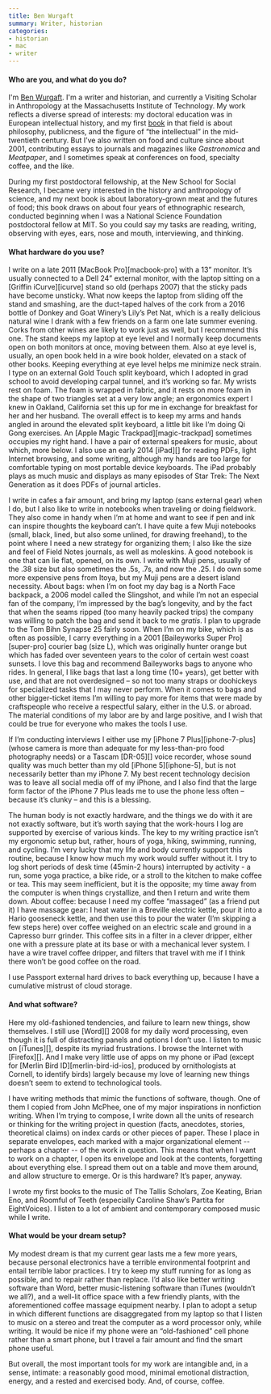 ```yaml
---
title: Ben Wurgaft
summary: Writer, historian
categories:
- historian
- mac
- writer
---
```


#### Who are you, and what do you do?

I'm [Ben Wurgaft](https://twitter.com/benwurgaft "Ben's Twitter account."). I'm a writer and historian, and currently a Visiting Scholar in Anthropology at the Massachusetts Institute of Technology. My work reflects a diverse spread of interests: my doctoral education was in European intellectual history, and my first [book](http://www.upenn.edu/pennpress/book/15457.html "Ben's book about public intellectuals.") in that field is about philosophy, publicness, and the figure of “the intellectual” in the mid-twentieth century. But I’ve also written on food and culture since about 2001, contributing essays to journals and magazines like _Gastronomica_ and _Meatpaper_, and I sometimes speak at conferences on food, specialty coffee, and the like.

During my first postdoctoral fellowship, at the New School for Social Research, I became very interested in the history and anthropology of science, and my next book is about laboratory-grown meat and the futures of food; this book draws on about four years of ethnographic research, conducted beginning when I was a National Science Foundation postdoctoral fellow at MIT. So you could say my tasks are reading, writing, observing with eyes, ears, nose and mouth, interviewing, and thinking.

#### What hardware do you use?

I write on a late 2011 [MacBook Pro][macbook-pro] with a 13” monitor. It’s usually connected to a Dell 24” external monitor, with the laptop sitting on a [Griffin iCurve][icurve] stand so old (perhaps 2007) that the sticky pads have become unsticky. What now keeps the laptop from sliding off the stand and smashing, are the duct-taped halves of the cork from a 2016 bottle of Donkey and Goat Winery’s Lily’s Pet Nat, which is a really delicious natural wine I drank with a few friends on a farm one late summer evening. Corks from other wines are likely to work just as well, but I recommend this one. The stand keeps my laptop at eye level and I normally keep documents open on both monitors at once, moving between them. Also at eye level is, usually, an open book held in a wire book holder, elevated on a stack of other books. Keeping everything at eye level helps me minimize neck strain. I type on an external Gold Touch split keyboard, which I adopted in grad school to avoid developing carpal tunnel, and it’s working so far. My wrists rest on foam. The foam is wrapped in fabric, and it rests on more foam in the shape of two triangles set at a very low angle; an ergonomics expert I knew in Oakland, California set this up for me in exchange for breakfast for her and her husband. The overall effect is to keep my arms and hands angled in around the elevated split keyboard, a little bit like I’m doing Qi Gong exercises. An [Apple Magic Trackpad][magic-trackpad] sometimes occupies my right hand. I have a pair of external speakers for music, about which, more below. I also use an early 2014 [iPad][] for reading PDFs, light Internet browsing, and some writing, although my hands are too large for comfortable typing on most portable device keyboards. The iPad probably plays as much music and displays as many episodes of Star Trek: The Next Generation as it does PDFs of journal articles.
 
I write in cafes a fair amount, and bring my laptop (sans external gear) when I do, but I also like to write in notebooks when traveling or doing fieldwork. They also come in handy when I’m at home and want to see if pen and ink can inspire thoughts the keyboard can’t. I have quite a few Muji notebooks (small, black, lined, but also some unlined, for drawing freehand), to the point where I need a new strategy for organizing them; I also like the size and feel of Field Notes journals, as well as moleskins. A good notebook is one that can lie flat, opened, on its own. I write with Muji pens, usually of the .38 size but also sometimes the .5s, .7s, and now the .25. I do own some more expensive pens from Itoya, but my Muji pens are a desert island necessity. About bags: when I’m on foot my day bag is a North Face backpack, a 2006 model called the Slingshot, and while I’m not an especial fan of the company, I’m impressed by the bag’s longevity, and by the fact that when the seams ripped (too many heavily packed trips) the company was willing to patch the bag and send it back to me _gratis_. I plan to upgrade to the Tom Bihn Synapse 25 fairly soon. When I’m on my bike, which is as often as possible, I carry everything in a 2001 [Baileyworks Super Pro][super-pro] courier bag (size L), which was originally hunter orange but which has faded over seventeen years to the color of certain west coast sunsets. I love this bag and recommend Baileyworks bags to anyone who rides. In general, I like bags that last a long time (10+ years), get better with use, and that are not overdesigned – so not too many straps or doohickeys for specialized tasks that I may never perform. When it comes to bags and other bigger-ticket items I’m willing to pay more for items that were made by craftspeople who receive a respectful salary, either in the U.S. or abroad. The material conditions of my labor are by and large positive, and I wish that could be true for everyone who makes the tools I use.
 
If I’m conducting interviews I either use my [iPhone 7 Plus][iphone-7-plus] (whose camera is more than adequate for my less-than-pro food photography needs) or a Tascam [DR-05][] voice recorder, whose sound quality was much better than my old [iPhone 5][iphone-5], but is not necessarily better than my iPhone 7. My best recent technology decision was to leave all social media off of my iPhone, and I also find that the large form factor of the iPhone 7 Plus leads me to use the phone less often – because it’s clunky – and this is a blessing.
 
The human body is not exactly hardware, and the things we do with it are not exactly software, but it’s worth saying that the work-hours I log are supported by exercise of various kinds. The key to my writing practice isn’t my ergonomic setup but, rather, hours of yoga, hiking, swimming, running, and cycling. I’m very lucky that my life and body currently support this routine, because I know how much my work would suffer without it. I try to log short periods of desk time (45min-2 hours) interrupted by activity - a run, some yoga practice, a bike ride, or a stroll to the kitchen to make coffee or tea. This may seem inefficient, but it is the opposite; my time away from the computer is when things crystallize, and then I return and write them down. About coffee: because I need my coffee “massaged” (as a friend put it) I have massage gear: I heat water in a Breville electric kettle, pour it into a Hario gooseneck kettle, and then use this to pour the water (I’m skipping a few steps here) over coffee weighed on an electric scale and ground in a Capresso burr grinder. This coffee sits in a filter in a clever dripper, either one with a pressure plate at its base or with a mechanical lever system. I have a wire travel coffee dripper, and filters that travel with me if I think there won’t be good coffee on the road.
             
I use Passport external hard drives to back everything up, because I have a cumulative mistrust of cloud storage.

#### And what software?

Here my old-fashioned tendencies, and failure to learn new things, show themselves. I still use [Word][] 2008 for my daily word processing, even though it is full of distracting panels and options I don’t use. I listen to music on [iTunes][], despite its myriad frustrations. I browse the Internet with [Firefox][]. And I make very little use of apps on my phone or iPad (except for [Merlin Bird ID][merlin-bird-id-ios], produced by ornithologists at Cornell, to identify birds) largely because my love of learning new things doesn’t seem to extend to technological tools.
 
I have writing methods that mimic the functions of software, though. One of them I copied from John McPhee, one of my major inspirations in nonfiction writing. When I’m trying to compose, I write down all the units of research or thinking for the writing project in question (facts, anecdotes, stories, theoretical claims) on index cards or other pieces of paper. These I place in separate envelopes, each marked with a major organizational element -- perhaps a chapter -- of the work in question. This means that when I want to work on a chapter, I open its envelope and look at the contents, forgetting about everything else. I spread them out on a table and move them around, and allow structure to emerge. Or is this hardware? It’s paper, anyway.  
 
I wrote my first books to the music of The Tallis Scholars, Zoe Keating, Brian Eno, and Roomful of Teeth (especially Caroline Shaw’s Partita for EightVoices). I listen to a lot of ambient and contemporary composed music while I write.
            
#### What would be your dream setup?

My modest dream is that my current gear lasts me a few more years, because personal electronics have a terrible environmental footprint and entail terrible labor practices. I try to keep my stuff running for as long as possible, and to repair rather than replace. I’d also like better writing software than Word, better music-listening software than iTunes (wouldn’t we all?), and a well-lit office space with a few friendly plants, with the aforementioned coffee massage equipment nearby. I plan to adopt a setup in which different functions are disaggregated from my laptop so that I listen to music on a stereo and treat the computer as a word processor only, while writing. It would be nice if my phone were an “old-fashioned” cell phone rather than a smart phone, but I travel a fair amount and find the smart phone useful.
 
But overall, the most important tools for my work are intangible and, in a sense, intimate: a reasonably good mood, minimal emotional distraction, energy, and a rested and exercised body. And, of course, coffee.
